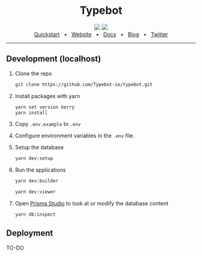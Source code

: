 <div align="center">
  <h1>Typebot</h1>
  <a href="https://github.com/prisma/prisma/blob/main/CONTRIBUTING.md"><img src="https://img.shields.io/badge/PRs-welcome-brightgreen.svg" /></a>
  <a href="https://github.com/prisma/prisma/blob/main/LICENSE"><img src="https://img.shields.io/badge/license-AGPL-blue" /></a>
  <br />
  <a href="https://docs.typebot.io">Quickstart</a>
  <span>&nbsp;&nbsp;•&nbsp;&nbsp;</span>
  <a href="https://www.typebot.io/">Website</a>
  <span>&nbsp;&nbsp;•&nbsp;&nbsp;</span>
  <a href="https://docs.typebot.io">Docs</a>
  <span>&nbsp;&nbsp;•&nbsp;&nbsp;</span>
  <a href="https://www.typebot.io/blog">Blog</a>
  <span>&nbsp;&nbsp;•&nbsp;&nbsp;</span>
  <a href="https://twitter.com/Typebot_io">Twitter</a>
  <br />
  <hr />
</div>

## Development (localhost)

1. Clone the repo

   ```sh
   git clone https://github.com/Typebot-io/typebot.git
   ```

2. Install packages with yarn

   ```sh
   yarn set version berry
   yarn install
   ```

3. Copy `.env.example` to `.env`
4. Configure environment variables in the `.env` file.
5. Setup the database

   ```sh
   yarn dev:setup
   ```

6. Run the applications

   ```sh
   yarn dev:builder
   ```

   ```sh
   yarn dev:viewer
   ```

7. Open [Prisma Studio](https://www.prisma.io/studio) to look at or modify the database content

   ```sh
   yarn db:inspect
   ```

## Deployment

TO-DO
